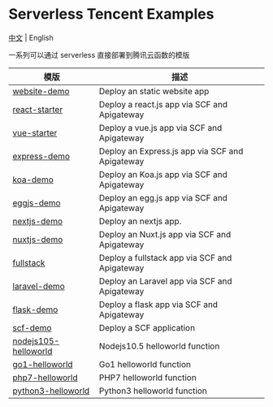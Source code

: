 # Serverless Tencent Examples

[中文](./README.md) | English

一系列可以通过 serverless 直接部署到腾讯云函数的模版

| 模版 | 描述 |
| --- | --- |
| [website-demo](./website-demo) | Deploy an static website app |
| [react-starter](./react-starter) | Deploy a react.js app via SCF and Apigateway |
| [vue-starter](./vue-starter) | Deploy a vue.js app via SCF and Apigateway|
| [express-demo](./express-demo) | Deploy an Express.js app via SCF and Apigateway |
| [koa-demo](./koa-demo) | Deploy an Koa.js app via SCF and Apigateway |
| [eggjs-demo](./egg-demo) | Deploy an egg.js app via SCF and Apigateway |
| [nextjs-demo](./nextjs-demo) | Deploy an nextjs app. |
| [nuxtjs-demo](./nuxtjs-demo) | Deploy an Nuxt.js app via SCF and Apigateway |
| [fullstack](./fullstack) | Deploy a fullstack app via SCF and Apigateway |
| [laravel-demo](./laravel-demo) | Deploy an Laravel app via SCF and Apigateway |
| [flask-demo](./flask-demo) | Deploy a flask app via SCF and Apigateway |
| [scf-demo](./scf-demo) | Deploy a SCF application |
| [nodejs105-helloworld](./nodejs105-helloworld) | Nodejs10.5 helloworld function |
| [go1-helloworld](./go1-helloworld) | Go1 helloworld function |
| [php7-helloworld](./php7-helloworld) | PHP7 helloworld function |
| [python3-helloworld](./python3-helloworld) | Python3 helloworld function |

